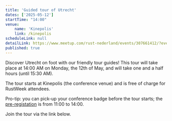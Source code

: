 ```yaml
---
title: 'Guided tour of Utrecht'
dates: ['2025-05-12']
startTime: "14:00"
venue: 
    name: 'Kinepolis'
    link: /kinepolis
scheduleLink: null
detailLink: https://www.meetup.com/rust-nederland/events/307661412/?eventOrigin=group_upcoming_events
published: true
---
```


Discover Utrecht on foot with our friendly tour guides! This tour will take place at 14:00 AM on Monday, the 12th of May, and will take one and a half hours (until 15:30 AM). 

The tour starts at Kinepolis (the conference venue) and is free of charge for RustWeek attendees. 

Pro-tip: you can pick-up your conference badge before the tour starts; the [pre-registation](/events/pre-registration) is from 11:00 to 14:00.

Join the tour via the link below.